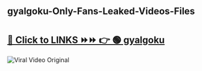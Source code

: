 
 ## gyalgoku-Only-Fans-Leaked-Videos-Files

# <h2><a href="https://mediaupload.pro?gyalgoku">🔗 Click to LINKS ⏩⏩ 👉 🟢 gyalgoku </a></h2>

<a href="https://mediaupload.pro?gyalgoku" rel="nofollow" data-target="animated-image.originalLink"><img src="https://i.ibb.co.com/xMMVF88/686577567.gif" alt="Viral Video Original" style="max-width: 100%; display: inline-block;" data-target="animated-image.originalImage"></a>